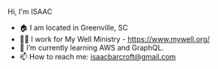  Hi, I'm ISAAC

- 🏠 I am located in Greenville, SC
- 👨‍💻 I work for My Well Ministry - https://www.mywell.org/
- 🌱 I’m currently learning AWS and GraphQL. 
- 📫 How to reach me: isaacbarcroft@gmail.com


